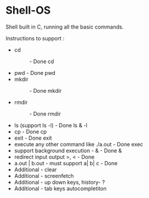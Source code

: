 # Shell-OS
Shell built in C, running all the basic commands.

Instructions to support :
*  cd <dir>                                 - Done cd
*  pwd                                      - Done pwd
*  mkdir <dir>                              - Done mkdir
*  rmdir <dir>                              - Done rmdir
*  ls (support ls -l)                       - Done ls & -l
*  cp <file1> <file2>                       - Done cp
*  exit                                     - Done exit
*  execute any other command like ./a.out   - Done exec
* support background execution - &          - Done &
* redirect input output >, <                - Done
*  a.out | b.out - must support a| b| c     - Done
* Additional - clear
* Additional - screenfetch
* Additional - up down keys, history- ?
* Additional - tab keys autocompletiton
